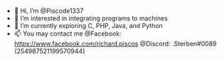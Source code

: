- 👋 Hi, I’m @Piscode1337
- 👀 I’m interested in integrating programs to machines
- 🌱 I’m currently exploring C, PHP, Java, and Python
- 📫 You may contact me
      @Facebook: https://www.facebook.com/richard.piscos
      @Discord: .Sterben#0089 (254987521199570944)

<!---
Piscode1337/Piscode1337 is a ✨ special ✨ repository because its `README.md` (this file) appears on your GitHub profile.
You can click the Preview link to take a look at your changes.
--->
